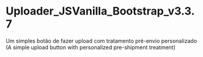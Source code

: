 # Uploader_JSVanilla_Bootstrap_v3.3.7
Um simples botão de fazer upload com tratamento pré-envio personalizado (A simple upload button with personalized pre-shipment treatment)
